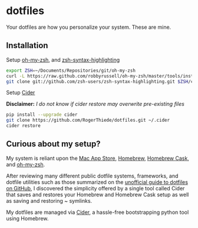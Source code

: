 dotfiles
========
Your dotfiles are how you personalize your system. These are mine.

Installation
------------
Setup [oh-my-zsh](http://ohmyz.sh), and 
[zsh-syntax-highlighting](https://github.com/zsh-users/zsh-syntax-highlighting)
```bash
export ZSH=~/Documents/Repositories/git/oh-my-zsh
curl -L https://raw.github.com/robbyrussell/oh-my-zsh/master/tools/install.sh | sh
git clone git://github.com/zsh-users/zsh-syntax-highlighting.git $ZSH/custom/plugins/zsh-syntax-highlighting.git
```

Setup [Cider](https://pypi.python.org/pypi/cider/)

__Disclaimer:__ _I do not know if cider restore may overwrite pre-existing
files_

```bash
pip install --upgrade cider
git clone https://github.com/RogerThiede/dotfiles.git ~/.cider
cider restore
```

## Curious about my setup?
My system is reliant upon the
[Mac App Store](https://www.apple.com/osx/apps/app-store/),
[Homebrew](http://brew.sh), [Homebrew Cask](http://caskroom.io), and
[oh-my-zsh](http://ohmyz.sh).

After reviewing many different public dotfile systems, frameworks, and dotfile
utilities such as those summarized on the [unofficial guide to dotfiles on
GitHub](https://dotfiles.github.io), I discovered the simplicity offered by a
single tool called Cider that saves and restores your Homebrew and Homebrew
Cask setup as well as saving and restoring ~ symlinks.

My dotfiles are managed via [Cider](https://pypi.python.org/pypi/cider/), a
hassle-free bootstrapping python tool using Homebrew.

